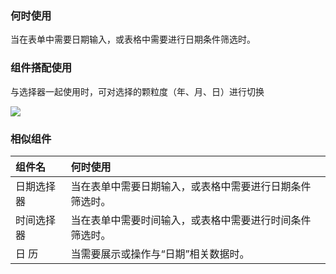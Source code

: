 

### 何时使用

当在表单中需要日期输入，或表格中需要进行日期条件筛选时。

### 组件搭配使用

与选择器一起使用时，可对选择的颗粒度（年、月、日）进行切换

![](https://iwiki.oa.tencent.com/download/attachments/453023855/image2020-11-30_15-13-13.png?version=1&modificationDate=1606720393000&api=v2)

### 相似组件

| 组件名     | 何时使用                                                     |
| :--------- | :----------------------------------------------------------- |
| 日期选择器 | 当在表单中需要日期输入，或表格中需要进行日期条件筛选时。 |
| 时间选择器 | 当在表单中需要时间输入，或表格中需要进行时间条件筛选时。 |
| 日 历      | 当需要展示或操作与“日期”相关数据时。                     |

